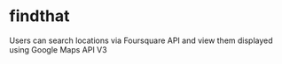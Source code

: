 findthat
========

Users can search locations via Foursquare API and view them displayed using Google Maps API V3
